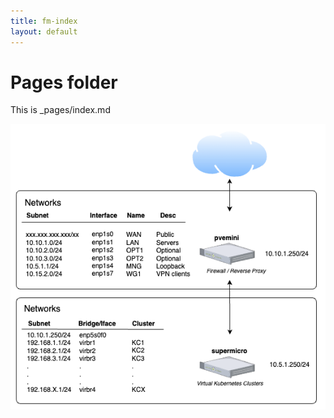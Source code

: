 ```yaml
---
title: fm-index
layout: default
---
```


# Pages folder

This is _pages/index.md

![k8s.png](k8s.png)